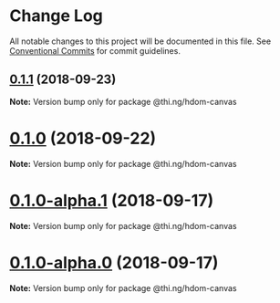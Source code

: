 # Change Log

All notable changes to this project will be documented in this file.
See [Conventional Commits](https://conventionalcommits.org) for commit guidelines.

<a name="0.1.1"></a>
## [0.1.1](https://github.com/thi-ng/umbrella/compare/@thi.ng/hdom-canvas@0.1.0...@thi.ng/hdom-canvas@0.1.1) (2018-09-23)

**Note:** Version bump only for package @thi.ng/hdom-canvas





<a name="0.1.0"></a>
# [0.1.0](https://github.com/thi-ng/umbrella/compare/@thi.ng/hdom-canvas@0.1.0-alpha.1...@thi.ng/hdom-canvas@0.1.0) (2018-09-22)

**Note:** Version bump only for package @thi.ng/hdom-canvas





<a name="0.1.0-alpha.1"></a>
# [0.1.0-alpha.1](https://github.com/thi-ng/umbrella/compare/@thi.ng/hdom-canvas@0.1.0-alpha.0...@thi.ng/hdom-canvas@0.1.0-alpha.1) (2018-09-17)

**Note:** Version bump only for package @thi.ng/hdom-canvas





<a name="0.1.0-alpha.0"></a>
# [0.1.0-alpha.0](https://github.com/thi-ng/umbrella/compare/@thi.ng/hdom-canvas@0.1.0-alpha...@thi.ng/hdom-canvas@0.1.0-alpha.0) (2018-09-17)

**Note:** Version bump only for package @thi.ng/hdom-canvas
